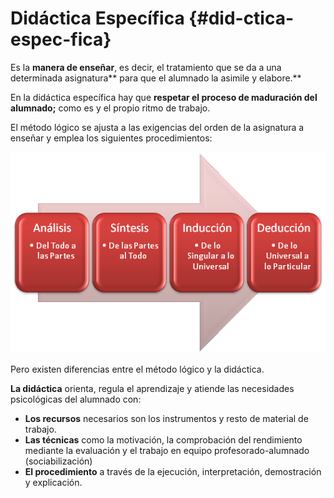 # Didáctica Específica {#did-ctica-espec-fica}

Es la **manera de enseñar**, es decir,  el tratamiento que se da a una determinada asignatura** para que el alumnado la asimile y elabore.**

En la didáctica específica hay que **respetar el proceso de maduración del alumnado;** como es y el propio ritmo de trabajo.

El método lógico se ajusta a las exigencias del orden de la asignatura a enseñar y  emplea los siguientes procedimientos:

![](/images/image10.png)

Pero existen diferencias entre el método lógico y la didáctica.

**La didáctica** orienta, regula el aprendizaje y atiende las necesidades psicológicas del alumnado con:

* **Los recursos** necesarios son los instrumentos y resto de material de trabajo.
* **Las técnicas** como la motivación, la comprobación del rendimiento mediante la evaluación y el trabajo en equipo profesorado-alumnado \(sociabilización\)
* **El procedimiento**  a través de la ejecución, interpretación, demostración y explicación.



